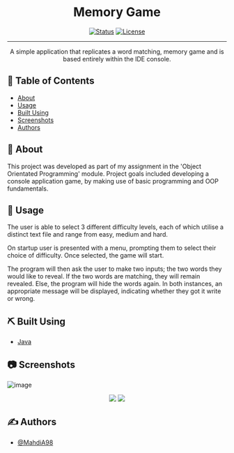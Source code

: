 <h1 align="center">Memory Game</h1>

<div align="center">

  [![Status](https://img.shields.io/badge/status-active-success.svg)]() 
  [![License](https://img.shields.io/badge/license-MIT-blue.svg)](/LICENSE)

</div>

---

<p align="center"> A simple application that replicates a word matching, memory game and is based entirely within the IDE console.
    <br> 
</p>

## 📝 Table of Contents
- [About](#about)
- [Usage](#usage)
- [Built Using](#built_using)
- [Screenshots](#screenshots)
- [Authors](#authors)

## 🧐 About <a name = "about"></a>
This project was developed as part of my assignment in the 'Object Orientated Programming' module. Project goals included developing a console application game, by making use of basic programming and OOP fundamentals.

## 🎈 Usage <a name="usage"></a>
The user is able to select 3 different difficulty levels, each of which utilise a distinct text file and range from easy, medium and hard.

On startup user is presented with a menu, prompting them to select their choice of difficulty. Once selected, the game will start.

The program will then ask the user to make two inputs; the two words they would like to reveal. If the two words are matching, they will remain revealed. Else, the program will hide the words again. In both instances, an appropriate message will be displayed, indicating whether they got it write or wrong. 

## ⛏️ Built Using <a name = "built_using"></a>
- [Java](https://www.java.com/en/)

## 📷 Screenshots <a name = "screenshots"></a>
![image](https://user-images.githubusercontent.com/67860821/177178880-0882d620-8ccc-4ab0-bb01-8c9666db26e0.png)
<p align="center">
  <img src='https://user-images.githubusercontent.com/67860821/177183381-077a505f-ccee-4bd1-9375-cbab226a9e30.png'>
  <img src='https://user-images.githubusercontent.com/67860821/177183434-b674054b-36ff-4018-a89b-dbef82529932.png'>
</p>

## ✍️ Authors <a name = "authors"></a>
- [@MahdiA98](https://github.com/MahdiA98)
